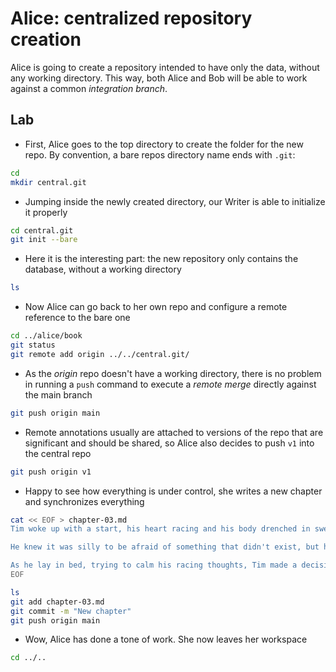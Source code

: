 # Alice: centralized repository creation

Alice is going to create a repository intended to have only the data, without any working directory. This way, both Alice and Bob will be able to work against a common *integration branch*. 

## Lab

* First, Alice goes to the top directory to create the folder for the new repo. By convention, a
bare repos directory name ends with `.git`:

```bash
cd
mkdir central.git
```

* Jumping inside the newly created directory, our Writer is able to initialize it properly

```bash
cd central.git
git init --bare
```

* Here it is the interesting part: the new repository only contains the database, without
a working directory

```bash
ls
```

* Now Alice can go back to her own repo and configure a remote reference to the bare one

```bash
cd ../alice/book
git status
git remote add origin ../../central.git/
```

* As the *origin* repo doesn't have a working directory, there is no problem in
running a `push` command to execute a *remote merge* directly against the main branch

```bash
git push origin main
```

* Remote annotations usually are attached to versions of the repo that are significant
and should be shared, so Alice also decides to push `v1` into the central repo

```bash
git push origin v1
```

* Happy to see how everything is under control, she writes a new chapter and synchronizes everything

```bash
cat << EOF > chapter-03.md
Tim woke up with a start, his heart racing and his body drenched in sweat; it took him a few moments to realize that he had been dreaming about the mermaids again. He had been having the same dream for weeks now - the mermaids would appear out of nowhere, their beautiful faces twisted into a sinister snarl as they dragged him under the water.

He knew it was silly to be afraid of something that didn't exist, but he couldn't shake the feeling that there was some truth to his dreams. The sea was full of mysteries and he had heard stories of sailors who had encountered strange creatures on their voyages. Perhaps there was more to his dreams than just his imagination.

As he lay in bed, trying to calm his racing thoughts, Tim made a decision. He would set out to learn as much as he could about the sea and the creatures that dwelled within it. If there was any truth to his dreams, he wanted to be prepared. And he knew where to start his investigation.
EOF

ls
git add chapter-03.md
git commit -m "New chapter"
git push origin main
```

* Wow, Alice has done a tone of work. She now leaves her workspace

```bash
cd ../..
```

